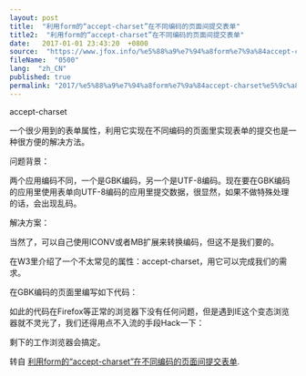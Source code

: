 ```yaml
---
layout: post
title:  "利用form的“accept-charset”在不同编码的页面间提交表单"
title2:  "利用form的“accept-charset”在不同编码的页面间提交表单"
date:   2017-01-01 23:43:20  +0800
source:  "https://www.jfox.info/%e5%88%a9%e7%94%a8form%e7%9a%84accept-charset%e5%9c%a8%e4%b8%8d%e5%90%8c%e7%bc%96%e7%a0%81%e7%9a%84%e9%a1%b5%e9%9d%a2%e9%97%b4%e6%8f%90%e4%ba%a4%e8%a1%a8%e5%8d%95-q-lee-lulu.html"
fileName:  "0500"
lang:  "zh_CN"
published: true
permalink: "2017/%e5%88%a9%e7%94%a8form%e7%9a%84accept-charset%e5%9c%a8%e4%b8%8d%e5%90%8c%e7%bc%96%e7%a0%81%e7%9a%84%e9%a1%b5%e9%9d%a2%e9%97%b4%e6%8f%90%e4%ba%a4%e8%a1%a8%e5%8d%95-q-lee-lulu.html"
---
```




accept-charset

一个很少用到的表单属性，利用它实现在不同编码的页面里实现表单的提交也是一种很方便的解决方法。

问题背景：

两个应用编码不同，一个是GBK编码，另一个是UTF-8编码。现在要在GBK编码的应用里使用表单向UTF-8编码的应用里提交数据，很显然，如果不做特殊处理的话，会出现乱码。

解决方案：

当然了，可以自己使用ICONV或者MB扩展来转换编码，但这不是我们要的。

在W3里介绍了一个不太常见的属性：accept-charset，用它可以完成我们的需求。

在GBK编码的页面里编写如下代码：

如此的代码在Firefox等正常的浏览器下没有任何问题，但是遇到IE这个变态浏览器就不灵光了，我们还得用点不入流的手段Hack一下：

剩下的工作浏览器会搞定。

转自 [利用form的“accept-charset”在不同编码的页面间提交表单](http://www.cnblogs.com/qleelulu/archive/2009/03/17/1414064.html).
